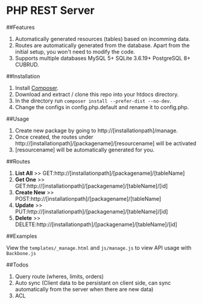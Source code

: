 PHP REST Server
===============

##Features

1. Automatically generated resources (tables) based on incomming data.
1. Routes are automatically generated from the database. Apart from the initial setup, you won't need to modify the code.
1. Supports multiple databases MySQL 5+ SQLite 3.6.19+ PostgreSQL 8+ CUBRUD.

##Installation

1. Install [Composer](http://getcomposer.org/doc/00-intro.md#installation-nix).
1. Download and extract / clone this repo into your htdocs directory.
1. In the directory run ``composer install --prefer-dist --no-dev``.
1. Change the configs in config.php.default and rename it to config.php.


##Usage

1. Create new package by going to http://[installationpath]/manage.
1. Once created, the routes under http://[installationpath]/[packagename]/[resourcename] will be activated
1. [resourcename] will be automatically generated for you.

##Routes

1. **List All** >> GET:http://[installationpath]/[packagename]/[tableName]
1. **Get One** >> GET:http://[installationpath]/[packagename]/[tableName]/[id]
1. **Create New** >> POST:http://[installationpath]/[packagename]/[tableName]
1. **Update** >> PUT:http://[installationpath]/[packagename]/[tableName]/[id]
1. **Delete** >> DELETE:http://[installationpath]/[packagename]/[tableName]/[id]

##Examples

View the ``templates/_manage.html`` and ``js/manage.js`` to view API usage with ``Backbone.js``

##Todos

1. Query route (wheres, limits, orders)
1. Auto sync (Client data to be persistant on client side, can sync automatically from the server when there are new data)
1. ACL